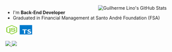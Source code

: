 <img align="right" src="https://github-readme-stats.vercel.app/api?username=guilhermelinosx&show_icons=true&line_height=27&count_private=true&title_color=ffffff&text_color=c9cacc&icon_color=f9f9f9&bg_color=1d1f21" alt="Guilherme Lino's GitHub Stats" />

<!--START_SECTION:waka-->


<!--END_SECTION:waka-->



- I'm **Back-End Developer** 
- Graduated in Financial Management at Santo André Foundation (FSA)

<div> 
  
  <img alt="Node" height="30" width="40" src="https://raw.githubusercontent.com/devicons/devicon/master/icons/nodejs/nodejs-original.svg">
  <img alt="TypeScript" height="30" width="40" src="https://raw.githubusercontent.com/devicons/devicon/master/icons/typescript/typescript-plain.svg">
 


</div> 
  
<br />
<div> 
 
  <a href="https://www.linkedin.com/in/guilhermelinosx/" target="_blank">
    <img src="https://img.shields.io/badge/-LinkedIn-1d1f21?style=for-the-badge&logo=linkedin&logoColor=white" />
  </a> 

  <img src="https://komarev.com/ghpvc/?username=guilhermelinosx&style=for-the-badge&color=1d1f21"/>

</div>
